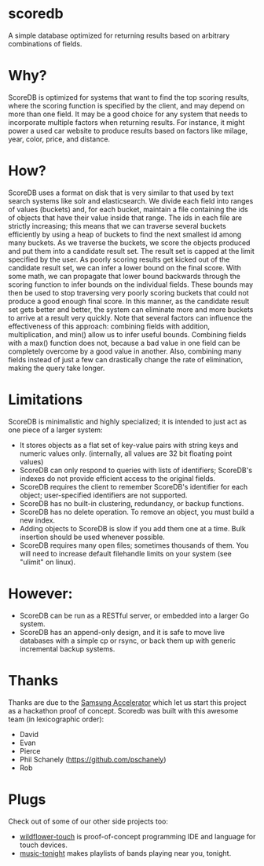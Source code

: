 # scoredb

A simple database optimized for returning results based on arbitrary combinations of fields.


# Why?

ScoreDB is optimized for systems that want to find the top scoring results, where the scoring function is specified by the client, and may depend on more than one field.  It may be a good choice for any system that needs to incorporate multiple factors when returning results.  For instance, it might power a used car website to produce results based on factors like milage, year, color, price, and distance.

# How?

ScoreDB uses a format on disk that is very similar to that used by text search systems like solr and elasticsearch.
We divide each field into ranges of values (buckets) and, for each bucket, maintain a file containing the ids of objects that have their value inside that range.
The ids in each file are strictly increasing; this means that we can traverse several buckets efficiently by using a heap of buckets to find the next smallest id among many buckets.
As we traverse the buckets, we score the objects produced and put them into a candidate result set.  The result set is capped at the limit specified by the user.  As poorly scoring results get kicked out of the candidate result set, we can infer a lower bound on the final score.  With some math, we can propagate that lower bound backwards through the scoring function to infer bounds on the individual fields.  These bounds may then be used to stop traversing very poorly scoring buckets that could not produce a good enough final score.  In this manner, as the candidate result set gets better and better, the system can eliminate more and more buckets to arrive at a result very quickly.
Note that several factors can influence the effectiveness of this approach: combining fields with addition, multiplication, and min() allow us to infer useful bounds.  Combining fields with a max() function does not, because a bad value in one field can be completely overcome by a good value in another.  Also, combining many fields instead of just a few can drastically change the rate of elimination, making the query take longer.

# Limitations

ScoreDB is minimalistic and highly specialized; it is intended to just act as one piece of a larger system:
* It stores objects as a flat set of key-value pairs with string keys and numeric values only. (internally, all values are 32 bit floating point values)
* ScoreDB can only respond to queries with lists of identifiers; ScoreDB's indexes do not provide efficient access to the original fields.
* ScoreDB requires the client to remember ScoreDB's identifier for each object; user-specified identifiers are not supported.
* ScoreDB has no built-in clustering, redundancy, or backup functions.
* ScoreDB has no delete operation.  To remove an object, you must build a new index.
* Adding objects to ScoreDB is slow if you add them one at a time.  Bulk insertion should be used whenever possible.
* ScoreDB requires many open files; sometimes thousands of them.  You will need to increase default filehandle limits on your system (see "ulimit" on linux).

# However:

* ScoreDB can be run as a RESTful server, or embedded into a larger Go system.
* ScoreDB has an append-only design, and it is safe to move live databases with a simple cp or rsync, or back them up with generic incremental backup systems.

# Thanks

Thanks are due to the [Samsung Accelerator](http://samsungaccelerator.com) which let us start this project as a hackathon proof of concept.  Scoredb was built with this awesome team (in lexicographic order):

* David
* Evan
* Pierce
* Phil Schanely (https://github.com/pschanely)
* Rob

# Plugs

Check out of some of our other side projects too:

* [wildflower-touch](https://github.com/pschanely/wildflower-touch) is proof-of-concept programming IDE and language for touch devices.
* [music-tonight](http://musictonightapp.com) makes playlists of bands playing near you, tonight.
